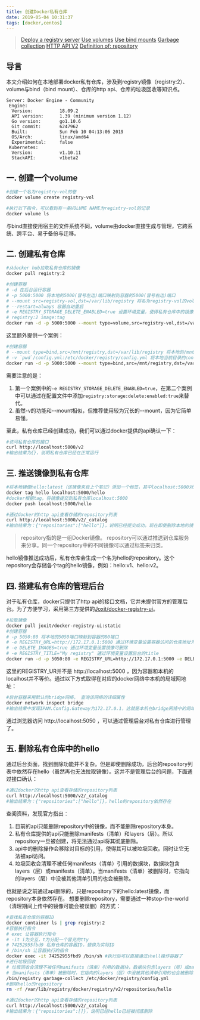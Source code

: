 ```yaml
---
title: 创建Docker私有仓库
date: 2019-05-04 10:31:37
tags: [docker,centos]
---
```

> [Deploy a registry server](https://docs.docker.com/registry/deploying/)
> [Use volumes](https://docs.docker.com/storage/volumes/)
> [Use bind mounts](https://docs.docker.com/storage/bind-mounts/)
> [Garbage collection](https://docs.docker.com/registry/garbage-collection/)
> [HTTP API V2](https://docs.docker.com/registry/spec/api/)
> [Definition of: repository](https://docs.docker.com/glossary/?term=repository)

## 导言
本文介绍如何在本地部署docker私有仓库，涉及到registry镜像（registry:2）、volume与bind（bind mount）、仓库的http api、仓库的垃圾回收等知识点。
```
Server: Docker Engine - Community
 Engine:
  Version:          18.09.2
  API version:      1.39 (minimum version 1.12)
  Go version:       go1.10.6
  Git commit:       6247962
  Built:            Sun Feb 10 04:13:06 2019
  OS/Arch:          linux/amd64
  Experimental:     false
 Kubernetes:
  Version:          v1.10.11
  StackAPI:         v1beta2
```

## 一. 创建一个volume
```sh
#创建一个名为registry-vol的卷
docker volume create registry-vol

#执行以下指令，可以看到有一条VOLUME NAME为registry-vol的记录
docker volume ls
```
与bind直接使用宿主的文件系统不同，volume由docker直接生成与管理，它跨系统、跨平台、易于备份与迁移。

## 二. 创建私有仓库
```sh
#从docker hub拉取私有仓库的镜像
docker pull registry:2

#创建容器
# -d 在后台运行容器
# -p 5000:5000 将本地的5000(冒号左边)端口映射到容器的5000(冒号右边)端口
# --mount src=registry-vol,dst=/var/lib/registry 将名为registry-vol的volume映射到容器的/var/lib/registry目录（通过volume的方式进行数据持久化）
# --restart=always 容器自动重启
# -e REGISTRY_STORAGE_DELETE_ENABLED=true 设置环境变量，使得私有仓库中的镜像可以被删除。
# registry:2 image:tag
docker run -d -p 5000:5000 --mount type=volume,src=registry-vol,dst=/var/lib/registry --restart=always -e REGISTRY_STORAGE_DELETE_ENABLED=true registry:2
```
这里额外提供一个案例：
```sh
#创建容器
# --mount type=bind,src=/mnt/registry,dst=/var/lib/registry 将本地的/mnt/registry映射到容器的/var/lib/registry目录（通过bind mount的方式进行数据持久化）
# -v `pwd`/config.yml:/etc/docker/registry/config.yml 将本地当前目录的config.yml文件映射到容器的/etc/docker/registry/config.yml。
docker run -d -p 5000:5000 --mount type=bind,src=/mnt/registry,dst=/var/lib/registry --restart=always -v `pwd`/config.yml:/etc/docker/registry/config.yml registry:2

```
需要注意的是：
1. 第一个案例中的`-e REGISTRY_STORAGE_DELETE_ENABLED=true`，在第二个案例中可以通过在配置文件中添加`registry:storage:delete:enabled:true`来替代。
2. 虽然-v的功能和--mount相似，但推荐使用较为冗长的--mount，因为它简单易懂。

至此，私有仓库已经创建成功，我们可以通过docker提供的api确认一下：
```sh
#访问私有仓库的接口
curl http://localhost:5000/v2
#输出结果为{}，说明私有仓库已经在正常运行
```

## 三. 推送镜像到私有仓库
```sh
#将本地镜像hello:latest（该镜像来自上个笔记）添加一个标签，其中localhost:5000对应私有仓库地址
docker tag hello localhost:5000/hello
#docker根据tag，将镜像提交到私有仓库localhost:5000
docker push localhost:5000/hello

#通过docker的http api查看存储的repository列表
curl http://localhost:5000/v2/_catalog
#输出结果为：{"repositories":["hello"]}，说明已经提交成功。现在即使删除本地的镜像，也可以通过`docker pull localhost:5000/hello`从私有仓库重新获取。
```

> repository指的是一组Docker镜像。 repository可以通过推送到仓库服务来分享。同一个repository中的不同镜像可以通过标签来归类。

hello镜像推送成功后，私有仓库会生成一个名为hello的repository。这个repository会存储各个tag的hello镜像，例如：hello:v1、hello:v2。

## 四. 搭建私有仓库的管理后台
对于私有仓库，docker只提供了http api的接口文档，它并未提供官方的管理后台。为了方便学习，采用第三方提供的[Joxit/docker-registry-ui](https://github.com/Joxit/docker-registry-ui)。
```sh
#拉取镜像
docker pull joxit/docker-registry-ui:static
#创建容器
# -p 5050:80 将本地的5050端口映射到容器的80端口
# -e REGISTRY_URL=http://172.17.0.1:5000 通过环境变量设置容器访问的仓库地址为 http://172.17.0.1:5000
# -e DELETE_IMAGES=true 通过环境变量设置镜像可删除
# -e REGISTRY_TITLE="My registry" 通过环境变量设置后台的title
docker run -d -p 5050:80 -e REGISTRY_URL=http://172.17.0.1:5000 -e DELETE_IMAGES=true -e REGISTRY_TITLE="My registry" joxit/docker-registry-ui:static
```
这里的REGISTRY_UR并不是 http://localhost:5000 ，因为容器和本机的localhost并不等价。通过以下方式取得在对应的docker网络中本机的局域网地址：
```sh
#后台容器采用默认的bridge网络， 查询该网络的详细属性
docker network inspect bridge
#输出结果中发现IPAM.Config.Gateway为172.17.0.1，这就是本机在bridge网络中的局域网地址了。
```
通过浏览器访问 http://localhost:5050 ，可以通过管理后台对私有仓库进行管理了。

## 五. 删除私有仓库中的hello

通过后台页面，找到删除功能并不复杂。但是即使删除成功，后台的repository列表中依然存在hello（虽然再也无法拉取镜像）。这并不是管理后台的问题，下面通过接口确认：
```sh
#通过docker的http api查看存储的repository列表
curl http://localhost:5000/v2/_catalog
#输出结果为：{"repositories":["hello"]}，hello的repository依然存在
```
查阅资料，发现官方指出：
1. 目前的api只能删除repository中的镜像，而不能删除repository本身。
2. 私有仓库提供的api只能删除manifests（清单）和layers（层）。所以repository一旦被创建，将无法通过api将其彻底删除。
3. api中的删除操作会移除对目标的引用，使得其可以被垃圾回收。同时让它无法被api访问。
4. 垃圾回收会清理不被任何manifests（清单）引用的数据块，数据块包含layers（层）或manifests（清单）。当manifests（清单）被删除时，它指向的layers（层）中没被其他清单引用的也会被删除。

也就是说之前通过api删除的，只是repository下的hello:latest镜像，而repository本身依然存在。
想要删除repository，需要通过一种stop-the-world（清理期间上传中的镜像可能会被误删）的方式：

```sh
#查找私有仓库的容器ID
docker container ls | grep registry:2
#容器执行指令
# exec 让容器执行指令
# -it i为交互，t为分配一个冒充的tty
# 74252955fbd9 私有仓库的容器ID，替换为实际ID
# /bin/sh 让容器执行的指令
docker exec -it 74252955fbd9 /bin/sh #执行后可以直接通过shell操作容器了
#进行垃圾回收
# 垃圾回收会清理不被任何manifests（清单）引用的数据块，数据块包含layers（层）或manifests（清单）
# 当manifests（清单）被删除时，它指向的layers（层）中没被其他清单引用的也会被删除
/bin/registry garbage-collect /etc/docker/registry/config.yml
#删除hello的repository
rm -rf /var/lib/registry/docker/registry/v2/repositories/hello

#通过docker的http api查看存储的repository列表
curl http://localhost:5000/v2/_catalog
#输出结果为：{"repositories":[]}，说明已经hello已经被彻底删除
```
